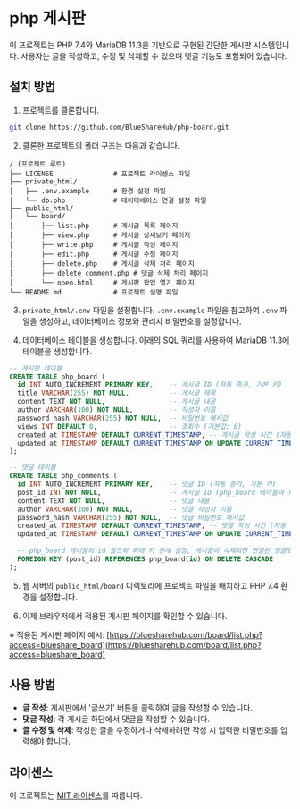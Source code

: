 # php 게시판

이 프로젝트는 PHP 7.4와 MariaDB 11.3을 기반으로 구현된 간단한 게시판 시스템입니다. 사용자는 글을 작성하고, 수정 및 삭제할 수 있으며 댓글 기능도 포함되어 있습니다.

## 설치 방법

1. 프로젝트를 클론합니다.

``` bash
git clone https://github.com/BlueShareHub/php-board.git
```

2. 클론한 프로젝트의 폴더 구조는 다음과 같습니다.

```
/ (프로젝트 루트)
├── LICENSE               # 프로젝트 라이센스 파일
├── private_html/
│   ├── .env.example      # 환경 설정 파일
│   └── db.php            # 데이터베이스 연결 설정 파일
├── public_html/
│   └── board/
│       ├── list.php      # 게시글 목록 페이지
│       ├── view.php      # 게시글 상세보기 페이지
│       ├── write.php     # 게시글 작성 페이지
│       ├── edit.php      # 게시글 수정 페이지
│       ├── delete.php    # 게시글 삭제 처리 페이지
│       ├── delete_comment.php # 댓글 삭제 처리 페이지
│       └── open.html     # 게시판 팝업 열기 페이지
└── README.md             # 프로젝트 설명 파일
```

3. `private_html/.env` 파일을 설정합니다. `.env.example` 파일을 참고하여 `.env` 파일을 생성하고, 데이터베이스 정보와 관리자 비밀번호를 설정합니다.

4. 데이터베이스 테이블을 생성합니다. 아래의 SQL 쿼리를 사용하여 MariaDB 11.3에 테이블을 생성합니다.

``` sql
-- 게시판 테이블
CREATE TABLE php_board (
  id INT AUTO_INCREMENT PRIMARY KEY,    -- 게시글 ID (자동 증가, 기본 키)
  title VARCHAR(255) NOT NULL,          -- 게시글 제목
  content TEXT NOT NULL,                -- 게시글 내용
  author VARCHAR(100) NOT NULL,         -- 작성자 이름
  password_hash VARCHAR(255) NOT NULL,  -- 비밀번호 해시값
  views INT DEFAULT 0,                  -- 조회수 (기본값: 0)
  created_at TIMESTAMP DEFAULT CURRENT_TIMESTAMP, -- 게시글 작성 시간 (자동 현재 시간)
  updated_at TIMESTAMP DEFAULT CURRENT_TIMESTAMP ON UPDATE CURRENT_TIMESTAMP -- 게시글 수정 시간 (자동 업데이트)
);

-- 댓글 테이블
CREATE TABLE php_comments (
  id INT AUTO_INCREMENT PRIMARY KEY,    -- 댓글 ID (자동 증가, 기본 키)
  post_id INT NOT NULL,                 -- 게시글 ID (php_board 테이블과 외래 키 관계)
  content TEXT NOT NULL,                -- 댓글 내용
  author VARCHAR(100) NOT NULL,         -- 댓글 작성자 이름
  password_hash VARCHAR(255) NOT NULL,  -- 댓글 비밀번호 해시값
  created_at TIMESTAMP DEFAULT CURRENT_TIMESTAMP, -- 댓글 작성 시간 (자동 현재 시간)
  updated_at TIMESTAMP DEFAULT CURRENT_TIMESTAMP ON UPDATE CURRENT_TIMESTAMP, -- 댓글 수정 시간 (자동 업데이트)
  
  -- php_board 테이블의 id 필드와 외래 키 관계 설정, 게시글이 삭제되면 연결된 댓글도 삭제됨
  FOREIGN KEY (post_id) REFERENCES php_board(id) ON DELETE CASCADE
);
```

5. 웹 서버의 `public_html/board` 디렉토리에 프로젝트 파일을 배치하고 PHP 7.4 환경을 설정합니다.

6. 이제 브라우저에서 적용된 게시판 페이지를 확인할 수 있습니다.

※ 적용된 게시판 페이지 예시: [https://bluesharehub.com/board/list.php?access=blueshare_board](https://bluesharehub.com/board/list.php?access=blueshare_board)

## 사용 방법

- **글 작성**: 게시판에서 '글쓰기' 버튼을 클릭하여 글을 작성할 수 있습니다.
- **댓글 작성**: 각 게시글 하단에서 댓글을 작성할 수 있습니다.
- **글 수정 및 삭제**: 작성한 글을 수정하거나 삭제하려면 작성 시 입력한 비밀번호를 입력해야 합니다.

## 라이센스

이 프로젝트는 [MIT 라이센스](LICENSE)를 따릅니다.
